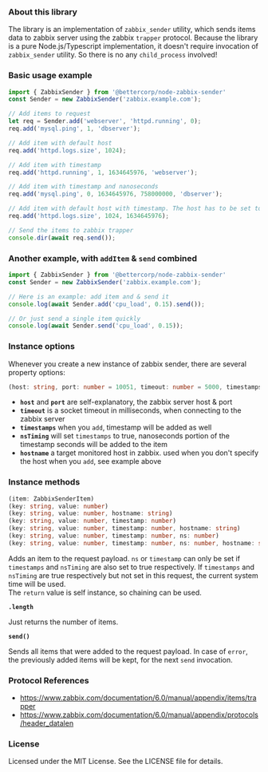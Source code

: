 ### About this library

The library is an implementation of `zabbix_sender` utility, which sends items data to zabbix server
using the zabbix `trapper` protocol. Because the library is a pure Node.js/Typescript implementation, it doesn't
require invocation of `zabbix_sender` utility. So there is no any `child_process` involved!

### Basic usage example

```typescript
import { ZabbixSender } from '@bettercorp/node-zabbix-sender'
const Sender = new ZabbixSender('zabbix.example.com');

// Add items to request
let req = Sender.add('webserver', 'httpd.running', 0);
req.add('mysql.ping', 1, 'dbserver');

// Add item with default host
req.add('httpd.logs.size', 1024);

// Add item with timestamp 
req.add('httpd.running', 1, 1634645976, 'webserver');

// Add item with timestamp and nanoseconds
req.add('mysql.ping', 0, 1634645976, 758000000, 'dbserver');

// Add item with default host with timestamp. The host has to be set to an empty string in this case.
req.add('httpd.logs.size', 1024, 1634645976);

// Send the items to zabbix trapper
console.dir(await req.send());
```

### Another example, with `addItem` & `send` combined

```typescript
import { ZabbixSender } from '@bettercorp/node-zabbix-sender'  
const Sender = new ZabbixSender('zabbix.example.com');  

// Here is an example: add item and & send it  
console.log(await Sender.add('cpu_load', 0.15).send());  

// Or just send a single item quickly  
console.log(await Sender.send('cpu_load', 0.15));
```

### Instance options

Whenever you create a new instance of zabbix sender, there are several property options:

```typescript 
(host: string, port: number = 10051, timeout: number = 5000, timestamps: boolean = false, nsTiming: boolean = false, hostname: string = hostname()))
```  

- **`host`** and **`port`** are self-explanatory, the zabbix server host & port
- **`timeout`** is a socket timeout in milliseconds, when connecting to the zabbix server
- **`timestamps`** when you `add`, timestamp will be added as well
- **`nsTiming`** will set `timestamps` to true, nanoseconds portion of the timestamp seconds will be added to the item
- **`hostname`** a target monitored host in zabbix. used when you don't specify the host when you `add`, see example above

### Instance methods

```typescript
(item: ZabbixSenderItem)  
(key: string, value: number)  
(key: string, value: number, hostname: string)  
(key: string, value: number, timestamp: number)  
(key: string, value: number, timestamp: number, hostname: string)  
(key: string, value: number, timestamp: number, ns: number)  
(key: string, value: number, timestamp: number, ns: number, hostname: string)  
```

Adds an item to the request payload. `ns` or `timestamp` can only be set if `timestamps` and `nsTiming` are also set to true respectively.
If `timestamps` and `nsTiming` are true respectively but not set in this request, the current system time will be used.  
The `return` value is self instance, so chaining can be used.

**`.length`**

Just returns the number of items.

**`send()`**

Sends all items that were added to the request payload.
In case of `error`, the previously added items will be kept, for the next `send` invocation.

### Protocol References

- https://www.zabbix.com/documentation/6.0/manual/appendix/items/trapper
- https://www.zabbix.com/documentation/6.0/manual/appendix/protocols/header_datalen

### License

Licensed under the MIT License. See the LICENSE file for details.

